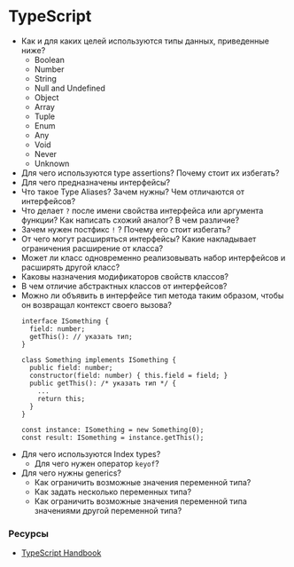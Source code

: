 # TypeScript

* Как и для каких целей используются типы данных, приведенные ниже?
  * Boolean
  * Number
  * String
  * Null and Undefined
  * Object
  * Array
  * Tuple
  * Enum
  * Any
  * Void
  * Never
  * Unknown
* Для чего используются type assertions? Почему стоит их избегать?
* Для чего предназначены интерфейсы? 
* Что такое Type Aliases? Зачем нужны? Чем отличаются от интерфейсов?
* Что делает `?` после имени свойства интерфейса или аргумента функции? Как написать схожий аналог? В чем различие?
* Зачем нужен постфикс `!` ? Почему его стоит избегать?
* От чего могут расширяться интерфейсы? Какие накладывает ограничения расширение от класса? 
* Может ли класс одновременно реализовывать набор интерфейсов и расширять другой класс? 
* Каковы назначения модификаторов свойств классов?
* В чем отличие абстрактных классов от интерфейсов?
* Можно ли объявить в интерфейсе тип метода таким образом, чтобы он возвращал контекст своего вызова?
  ```
  interface ISomething {
    field: number;
    getThis(): // указать тип;
  }

  class Something implements ISomething {
    public field: number;
    constructor(field: number) { this.field = field; }
    public getThis(): /* указать тип */ {
      ...
      return this;
    }
  }

  const instance: ISomething = new Something(0);
  const result: ISomething = instance.getThis();
  ```
* Для чего используются Index types?  
  * Для чего нужен оператор `keyof`?
* Для чего нужны generics?
  * Как ограничить возможные значения переменной типа?
  * Как задать несколько переменных типа?
  * Как ограничить возможные значения переменной типа значениями другой переменной типа?

### Ресурсы
* [TypeScript Handbook](https://www.typescriptlang.org/docs/handbook/basic-types.html)
